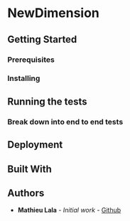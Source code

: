 # NewDimension

<!-- One Paragraph of project description goes here -->

## Getting Started

<!--
These instructions will get you a copy of the project up and running on your
local machine for development and testing purposes. See deployment for notes
on how to deploy the project on a live system.
-->

### Prerequisites

<!--
What things you need to install the software and how to install them

```
Give examples
```
-->

### Installing

<!--
A step by step series of examples that tell you how to get a development env running

Say what the step will be

```
Give the example
```

And repeat

```
until finished
```

End with an example of getting some data out of the system or using it for a little demo
-->

## Running the tests

<!--
Explain how to run the automated tests for this system
-->

### Break down into end to end tests

## Deployment

<!--
Add additional notes about how to deploy this on a live system
-->

## Built With

## Authors

* **Mathieu Lala** - *Initial work* - [Github](https://github.com/Mathieu-Lala/)

